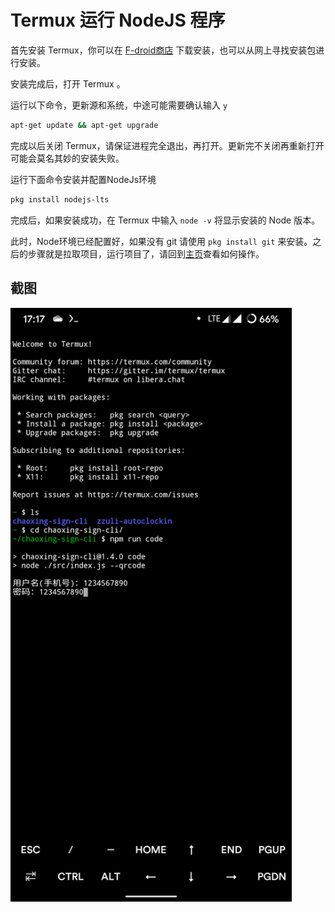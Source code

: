 # Termux 运行 NodeJS 程序

首先安装 Termux，你可以在 [F-droid商店](https://f-droid.org/) 下载安装，也可以从网上寻找安装包进行安装。

安装完成后，打开 Termux 。

运行以下命令，更新源和系统，中途可能需要确认输入 `y`

```bash
apt-get update && apt-get upgrade
```

完成以后关闭 Termux，请保证进程完全退出，再打开。更新完不关闭再重新打开可能会莫名其妙的安装失败。

运行下面命令安装并配置NodeJs环境

```bash
pkg install nodejs-lts
```

完成后，如果安装成功，在 Termux 中输入 `node -v` 将显示安装的 Node 版本。

此时，Node环境已经配置好，如果没有 git 请使用 `pkg install git` 来安装。之后的步骤就是拉取项目，运行项目了，请回到[主页](https://github.com/***REMOVED***/chaoxing-sign-cli)查看如何操作。

## 截图

<img src="./termux.png" width="450px">